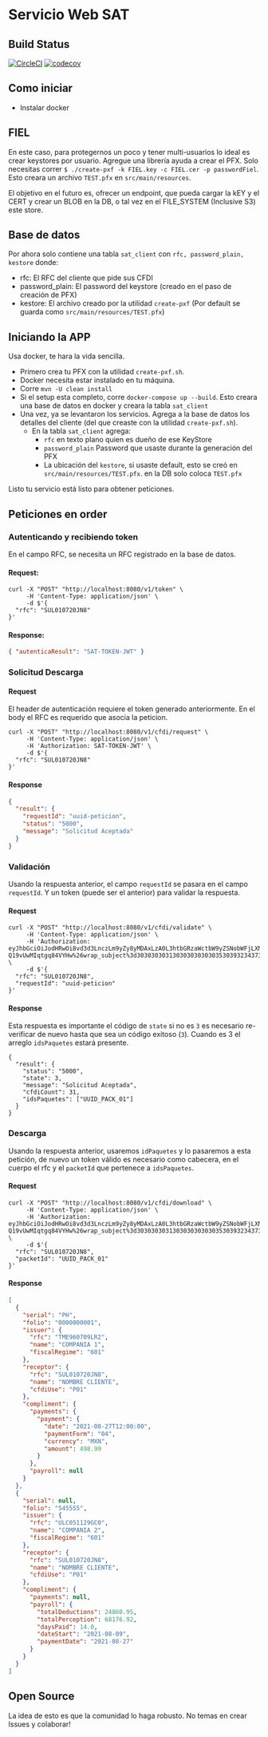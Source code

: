 # Servicio Web SAT

## Build Status
[![CircleCI](https://circleci.com/gh/mikkezavala/SatWebService/tree/main.svg?style=svg)](https://circleci.com/gh/mikkezavala/SatWebService/tree/main)
[![codecov](https://codecov.io/gh/mikkezavala/SatWebService/branch/main/graph/badge.svg?token=84OAPS6E4O)](https://codecov.io/gh/mikkezavala/SatWebService)

## Como iniciar
- Instalar docker

## FIEL

En este caso, para protegernos un poco y tener multi-usuarios lo ideal es crear keystores por usuario. Agregue una librería ayuda a crear el PFX.
Solo necesitas correr `$ ./create-pxf -k FIEL.key -c FIEL.cer -p passwordFiel`. Esto creara un archivo `TEST.pfx` en `src/main/resources`.

El objetivo en el futuro es, ofrecer un endpoint, que pueda cargar la kEY y el CERT y crear un BLOB en la DB, o tal vez en el FILE_SYSTEM (Inclusive S3) este store.


## Base de datos
Por ahora solo contiene una tabla `sat_client` con `rfc, password_plain, kestore` donde:
- rfc: El RFC del cliente que pide sus CFDI
- password_plain: El password del keystore (creado en el paso de creación de PFX)
- kestore: El archivo creado por la utilidad `create-pxf` (Por default se guarda como `src/main/resources/TEST.pfx`)

## Iniciando la APP
Usa docker, te hara la vida sencilla.

- Primero crea tu PFX con la utilidad `create-pxf.sh`.
- Docker necesita estar instalado en tu máquina.
- Corre `mvn -U clean install`
- Si el setup esta completo, corre `docker-compose up --build`. Esto creara una base de datos en docker y creara la tabla `sat_client`
- Una vez, ya se levantaron los servicios. Agrega a la base de datos los detalles del cliente (del que creaste con la utilidad `create-pxf.sh`).
  - En la tabla `sat_client` agrega:
    - `rfc` en texto plano quien es dueño de ese KeyStore
    - `password_plain` Password que usaste durante la generación del PFX
    - La ubicación del `kestore`, si usaste default, esto se creó en `src/main/resources/TEST.pfx`. en la DB solo coloca `TEST.pfx`

Listo tu servicio está listo para obtener peticiones.

## Peticiones en order

### Autenticando y recibiendo token
En el campo RFC, se necesita un RFC registrado en la base de datos.

#### Request:
```shell 
curl -X "POST" "http://localhost:8080/v1/token" \
     -H 'Content-Type: application/json' \
     -d $'{
  "rfc": "SUL010720JN8"
}'
```

#### Response:
```json 
{ "autenticaResult": "SAT-TOKEN-JWT" }

```

### Solicitud Descarga

#### Request
El header de autenticación requiere el token generado anteriormente. En el body el RFC es requerido que asocia la peticion.

```shell
curl -X "POST" "http://localhost:8080/v1/cfdi/request" \
     -H 'Content-Type: application/json' \
     -H 'Authorization: SAT-TOKEN-JWT' \
     -d $'{
  "rfc": "SUL010720JN8"
}'
```

#### Response
```json
{
  "result": {
    "requestId": "uuid-peticion",
    "status": "5000",
    "message": "Solicitud Aceptada"
  }
}
```

### Validación

Usando la respuesta anterior, el campo `requestId` se pasara en el campo `requestId`. Y un token (puede ser el anterior) para validar la respuesta.

#### Request
```shell
curl -X "POST" "http://localhost:8080/v1/cfdi/validate" \
     -H 'Content-Type: application/json' \
     -H 'Authorization: eyJhbGciOiJodHRwOi8vd3d3LnczLm9yZy8yMDAxLzA0L3htbGRzaWctbW9yZSNobWFjLXNoYTI1NiIsInR5cCI6IkpXVCJ9.eyJuYmYiOjE2MzM1OTUyNjUsImV4cCI6MTYzMzU5NTg2NSwiaWF0IjoxNjMzNTk1MjY1LCJpc3MiOiJMb2FkU29saWNpdHVkRGVjYXJnYU1hc2l2YVRlcmNlcm9zIiwiYWN0b3J0IjoiMzAzMDMwMzAzMTMwMzAzMDMwMzAzMDM1MzAzOTMyMzQzNzMxMzkzMyJ9.1_bhxp9kYWHCZBquZY5vagH2-Q19vUwMIqtgq84VYHw%26wrap_subject%3d3030303031303030303030353039323437313933' \
     -d $'{
  "rfc": "SUL010720JN8",
  "requestId": "uuid-peticion"
}'
```

#### Response
Esta respuesta es importante el código de `state` si no es `3` es necesario re-verificar de nuevo hasta que sea un código exitoso (`3`). Cuando es 3 el arreglo `idsPaquetes` estará presente.
```shell
{
  "result": {
    "status": "5000",
    "state": 3,
    "message": "Solicitud Aceptada",
    "cfdiCount": 31,
    "idsPaquetes": ["UUID_PACK_01"]
  }
}
```

### Descarga
Usando la respuesta anterior, usaremos `idPaquetes` y lo pasaremos a esta petición, de nuevo un token válido es necesario como cabecera, en el cuerpo el rfc y el `packetId` que pertenece a `idsPaquetes`.

#### Request
```shell
curl -X "POST" "http://localhost:8080/v1/cfdi/download" \
     -H 'Content-Type: application/json' \
     -H 'Authorization: eyJhbGciOiJodHRwOi8vd3d3LnczLm9yZy8yMDAxLzA0L3htbGRzaWctbW9yZSNobWFjLXNoYTI1NiIsInR5cCI6IkpXVCJ9.eyJuYmYiOjE2MzM1OTUyNjUsImV4cCI6MTYzMzU5NTg2NSwiaWF0IjoxNjMzNTk1MjY1LCJpc3MiOiJMb2FkU29saWNpdHVkRGVjYXJnYU1hc2l2YVRlcmNlcm9zIiwiYWN0b3J0IjoiMzAzMDMwMzAzMTMwMzAzMDMwMzAzMDM1MzAzOTMyMzQzNzMxMzkzMyJ9.1_bhxp9kYWHCZBquZY5vagH2-Q19vUwMIqtgq84VYHw%26wrap_subject%3d3030303031303030303030353039323437313933' \
     -d $'{
  "rfc": "SUL010720JN8",
  "packetId": "UUID_PACK_01"
}'
```

#### Response

```json
[
  {
    "serial": "PH",
    "folio": "0000000001",
    "issuer": {
      "rfc": "TME960709LR2",
      "name": "COMPANIA 1",
      "fiscalRegime": "601"
    },
    "receptor": {
      "rfc": "SUL010720JN8",
      "name": "NOMBRE CLIENTE",
      "cfdiUse": "P01"
    },
    "compliment": {
      "payments": {
        "payment": {
          "date": "2021-08-27T12:00:00",
          "paymentForm": "04",
          "currency": "MXN",
          "amount": 498.99
        }
      },
      "payroll": null
    }
  },
  {
    "serial": null,
    "folio": "545555",
    "issuer": {
      "rfc": "ULC051129GC0",
      "name": "COMPANIA 2",
      "fiscalRegime": "601"
    },
    "receptor": {
      "rfc": "SUL010720JN8",
      "name": "NOMBRE CLIENTE",
      "cfdiUse": "P01"
    },
    "compliment": {
      "payments": null,
      "payroll": {
        "totalDeductions": 24860.95,
        "totalPerception": 68176.92,
        "daysPaid": 14.0,
        "dateStart": "2021-08-09",
        "paymentDate": "2021-08-27"
      }
    }
  }
]
```

## Open Source
La idea de esto es que la comunidad lo haga robusto. No temas en crear Issues y colaborar!